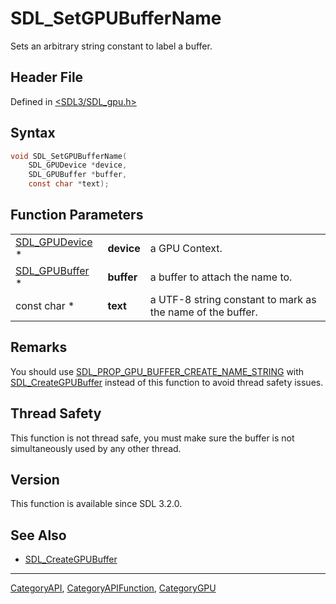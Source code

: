 # SDL_SetGPUBufferName

Sets an arbitrary string constant to label a buffer.

## Header File

Defined in [<SDL3/SDL_gpu.h>](https://github.com/libsdl-org/SDL/blob/main/include/SDL3/SDL_gpu.h)

## Syntax

```c
void SDL_SetGPUBufferName(
    SDL_GPUDevice *device,
    SDL_GPUBuffer *buffer,
    const char *text);
```

## Function Parameters

|                                  |            |                                                            |
| -------------------------------- | ---------- | ---------------------------------------------------------- |
| [SDL_GPUDevice](SDL_GPUDevice) * | **device** | a GPU Context.                                             |
| [SDL_GPUBuffer](SDL_GPUBuffer) * | **buffer** | a buffer to attach the name to.                            |
| const char *                     | **text**   | a UTF-8 string constant to mark as the name of the buffer. |

## Remarks

You should use
[SDL_PROP_GPU_BUFFER_CREATE_NAME_STRING](SDL_PROP_GPU_BUFFER_CREATE_NAME_STRING)
with [SDL_CreateGPUBuffer](SDL_CreateGPUBuffer) instead of this function to
avoid thread safety issues.

## Thread Safety

This function is not thread safe, you must make sure the buffer is not
simultaneously used by any other thread.

## Version

This function is available since SDL 3.2.0.

## See Also

- [SDL_CreateGPUBuffer](SDL_CreateGPUBuffer)

----
[CategoryAPI](CategoryAPI), [CategoryAPIFunction](CategoryAPIFunction), [CategoryGPU](CategoryGPU)

